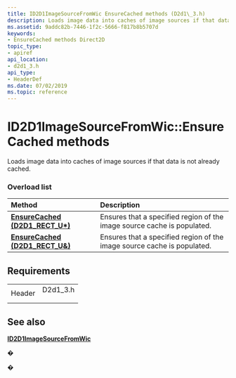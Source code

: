```yaml
---
title: ID2D1ImageSourceFromWic EnsureCached methods (D2d1\_3.h)
description: Loads image data into caches of image sources if that data is not already cached.
ms.assetid: 9addc82b-7446-1f2c-5666-f817b8b5707d
keywords:
- EnsureCached methods Direct2D
topic_type:
- apiref
api_location:
- d2d1_3.h
api_type:
- HeaderDef
ms.date: 07/02/2019
ms.topic: reference
---
```


# ID2D1ImageSourceFromWic::EnsureCached methods

Loads image data into caches of image sources if that data is not already cached.

### Overload list



| Method                                                                          | Description                                                                        |
|:--------------------------------------------------------------------------------|:-----------------------------------------------------------------------------------|
| [**EnsureCached (D2D1\_RECT\_U\*)**](https://msdn.microsoft.com/en-us/library/Dn900419(v=VS.85).aspx)  | Ensures that a specified region of the image source cache is populated.<br/> |
| [**EnsureCached (D2D1\_RECT\_U&)**](https://msdn.microsoft.com/en-us/library/Dn900420(v=VS.85).aspx) | Ensures that a specified region of the image source cache is populated.<br/> |



## Requirements



|                   |                                                                                      |
|-------------------|--------------------------------------------------------------------------------------|
| Header<br/> | <dl> <dt>D2d1\_3.h</dt> </dl> |



## See also

<dl> <dt>

[**ID2D1ImageSourceFromWic**](https://msdn.microsoft.com/en-us/library/Dn900414(v=VS.85).aspx)
</dt> </dl>

�

�





